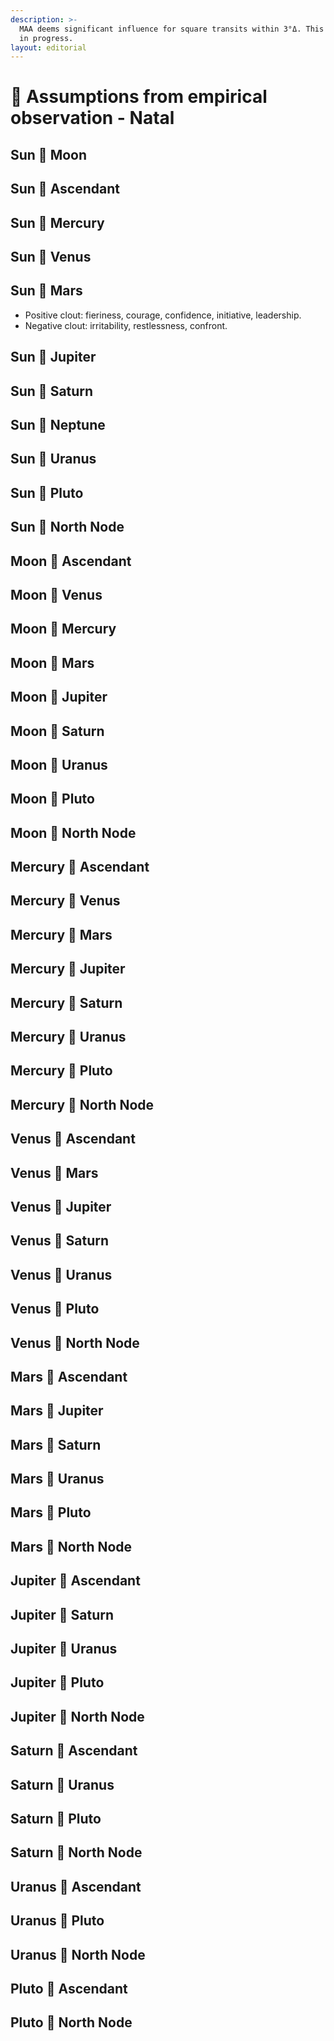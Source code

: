 ```yaml
---
description: >-
  MAA deems significant influence for square transits within 3°Δ. This is a work
  in progress.
layout: editorial
---
```


# 🧐 Assumptions from empirical observation - Natal

## Sun 🔲 Moon

## Sun 🔲 Ascendant

## Sun 🔲 Mercury

## Sun 🔲 Venus

## Sun 🔲 Mars

* Positive clout: fieriness,  courage, confidence, initiative, leadership.
* Negative clout: irritability, restlessness, confront.&#x20;

## Sun 🔲 Jupiter



## Sun 🔲 Saturn



## Sun 🔲 Neptune



## Sun 🔲 Uranus



## Sun 🔲 Pluto



## Sun 🔲 North Node

## Moon 🔲 Ascendant

## Moon 🔲 Venus

## Moon 🔲 Mercury

## Moon 🔲 Mars

## Moon 🔲 Jupiter

## Moon 🔲 Saturn

## Moon 🔲 Uranus

## Moon 🔲 Pluto

## Moon 🔲 North Node

## Mercury 🔲 Ascendant

## Mercury 🔲 Venus



## Mercury 🔲 Mars

## Mercury 🔲 Jupiter

## Mercury 🔲 Saturn

## Mercury 🔲 Uranus

## Mercury 🔲 Pluto

## Mercury 🔲 North Node

## Venus 🔲 Ascendant

## Venus 🔲 Mars

## Venus 🔲 Jupiter

## Venus 🔲 Saturn

## Venus 🔲 Uranus

## Venus 🔲 Pluto

## Venus 🔲 North Node



## Mars 🔲 Ascendant

## Mars 🔲 Jupiter

## Mars 🔲 Saturn



## Mars 🔲 Uranus



## Mars 🔲 Pluto



## Mars 🔲 North Node

## Jupiter 🔲 Ascendant

## Jupiter 🔲 Saturn

## Jupiter 🔲 Uranus

## Jupiter 🔲 Pluto

## Jupiter 🔲 North Node

## Saturn 🔲 Ascendant

## Saturn 🔲 Uranus

## Saturn 🔲 Pluto

## Saturn 🔲 North Node

## Uranus 🔲 Ascendant

## Uranus 🔲 Pluto

## Uranus 🔲 North Node

## Pluto 🔲 Ascendant

## Pluto 🔲 North Node



